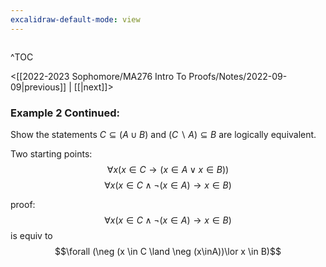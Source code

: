 ```yaml
---
excalidraw-default-mode: view
---
```



```toc

```

^TOC

<[[2022-2023 Sophomore/MA276 Intro To Proofs/Notes/2022-09-09|previous]] | [[|next]]>

### Example 2 Continued:
Show the statements $C \subseteq (A\cup B)$ and $(C\backslash A) \subseteq B$ are logically equivalent.

Two starting points:
$$\forall x (x\in C \to (x \in A \lor x \in B))$$
$$\forall x (x \in C \land \neg (x\in A) \to x \in B)$$

proof:
$$\forall x (x \in C \land \neg (x\in A) \to x \in B)$$
is equiv to
$$\forall (\neg (x \in C \land \neg (x\inA))\lor x \in B)$$



